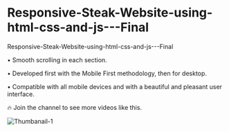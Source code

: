 # Responsive-Steak-Website-using-html-css-and-js---Final
Responsive-Steak-Website-using-html-css-and-js---Final

• Smooth scrolling in each section.

• Developed first with the Mobile First methodology, then for desktop.

• Compatible with all mobile devices and with a beautiful and pleasant user interface.

🔥 Join the channel to see more videos like this.

![Thumbanail-1](https://user-images.githubusercontent.com/89128207/211789437-698fe395-e751-483f-8302-afedb3985e37.jpg)
